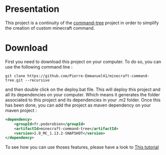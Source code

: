 # Presentation

This project is a continuity of the [command-tree](https://github.com/Pierre-Emmanuel41/command-tree.git) project in order to simplify the creation of custom minecraft command.

# Download

First you need to download this project on your computer. To do so, you can use the following command line :

```git
git clone https://github.com/Pierre-Emmanuel41/minecraft-command-tree.git --recursive
```

and then double click on the deploy.bat file. This will deploy this project and all its dependencies on your computer. Which means it generates the folder associated to this project and its dependencies in your .m2 folder. Once this has been done, you can add the project as maven dependency on your maven project :

```xml
<dependency>
	<groupId>fr.pederobien</groupId>
	<artifactId>minecraft-command-tree</artifactId>
	<version>1.0_MC_1.13.2-SNAPSHOT</version>
</dependency>
```

To see how you can use thoses features, please have a look to [This tutorial](https://github.com/Pierre-Emmanuel41/minecraft-command-tree/blob/master/Tutorial.md)